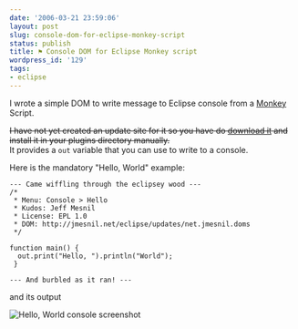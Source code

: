 ```yaml
---
date: '2006-03-21 23:59:06'
layout: post
slug: console-dom-for-eclipse-monkey-script
status: publish
title: ⚑ Console DOM for Eclipse Monkey script
wordpress_id: '129'
tags:
- eclipse
---
```


I wrote a simple DOM to write message to Eclipse console from a [Monkey](http://eclipse.org/dash/) Script.

<strike>I have not yet created an update site for it so you have do [download it](/downloads/net.jmesnil.doms_0.0.1.jar) and install it in your plugins directory manually.</strike>  
It provides a `out` variable that you can use to write to a console.

Here is the mandatory "Hello, World" example:

    --- Came wiffling through the eclipsey wood ---
    /*
     * Menu: Console > Hello
     * Kudos: Jeff Mesnil
     * License: EPL 1.0
     * DOM: http://jmesnil.net/eclipse/updates/net.jmesnil.doms 
     */
    
    function main() {
  	  out.print("Hello, ").println("World");
     }
    
    --- And burbled as it ran! ---

and its output

![Hello, World console screenshot](/img/console.png)
